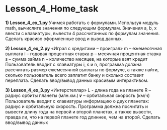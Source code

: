 # Lesson_4_Home_task
**1) Lesson_4_ex_1.py**
Учимся работать с формулами.
Используя модуль math, вычислите значения по следующим формулам.
Значения a, b, x ввести с клавиатуры, вывести 4 рассчитанных по формулам значения. 
Сделать красиво оформленные ввод и вывод данных.

**2) Lesson_4_ex_2.py**
 «Играл с кредитами – проиграл»
m – ежемесячная выплата
i – годовая процентная ставка
p – месячная процентная ставка
s – сумма займа
n – количество месяцев, на
которые взят кредит
Пользователь вводит с клавиатуры i, s и n, программа должна рассчитать размер ежемесячной выплаты по
формуле, а также найти, сколько пользователь всего
заплатит банку и сколько составит переплата. Сделать
ввод/вывод данных красивым интерактивом.

**3) Lesson_4_ex_3.py**
«Интерстеллар»
L - длина года на планете
R – радиус орбиты планеты (млн.км.)
𝒗 – орбитальная скорость (км/ч)
Пользователь вводит с клавиатуры информацию о двух
планетах: радиус и орбитальную скорость. Программа
должна посчитать и вывести длину года на первой и второй
планетах, а также вывести, правда ли, что на первой планете
год длиннее, чем на второй. Сделать ввод/вывод данных
